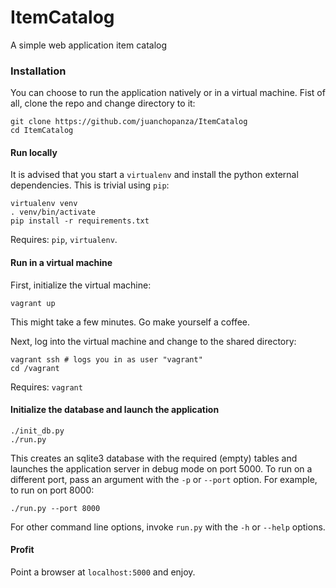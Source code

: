 # ItemCatalog
A simple web application item catalog

### Installation

You can choose to run the application natively or in a virtual machine. Fist of all,
clone the repo and change directory to it:

    git clone https://github.com/juanchopanza/ItemCatalog
    cd ItemCatalog

#### Run locally

It is advised that you start a `virtualenv` and install the python external dependencies.
This is trivial using `pip`:

    virtualenv venv
    . venv/bin/activate
    pip install -r requirements.txt

Requires: `pip`, `virtualenv`.

#### Run in a virtual machine

First, initialize the virtual machine:

    vagrant up

This might take a few minutes. Go make yourself a coffee.

Next, log into the virtual machine and change to the shared directory:

    vagrant ssh # logs you in as user "vagrant"
    cd /vagrant

Requires: `vagrant`

#### Initialize the database and launch the application

    ./init_db.py
    ./run.py

This creates an sqlite3 database with the required (empty) tables and launches the
application server in debug mode on port 5000. To run on a different port, pass an
argument with the `-p` or `--port` option. For example, to run on port 8000:

    ./run.py --port 8000

For other command line options, invoke `run.py` with the `-h` or `--help` options.


#### Profit

Point a browser at `localhost:5000` and enjoy.
